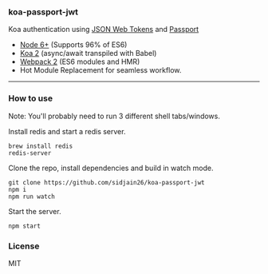### koa-passport-jwt

Koa authentication using [JSON Web Tokens](https://jwt.io) and [Passport](http://passportjs.org)
* [Node 6+](https://nodejs.org/en/) (Supports 96% of ES6)
* [Koa 2](https://github.com/koajs/koa/tree/v2.x) (async/await transpiled with Babel)
* [Webpack 2](https://webpack.github.io/) (ES6 modules and HMR)
* Hot Module Replacement for seamless workflow.

---

### How to use

Note: You'll probably need to run 3 different shell tabs/windows.

Install redis and start a redis server. 
```
brew install redis
redis-server
```
Clone the repo, install dependencies and build in watch mode.
```
git clone https://github.com/sidjain26/koa-passport-jwt
npm i
npm run watch
```
Start the server.
```
npm start
```

### License

MIT
